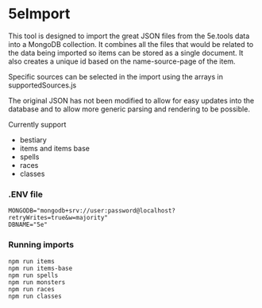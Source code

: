 # 5eImport

This tool is designed to import the great JSON files from the 5e.tools data into a MongoDB collection. It combines all the files that would be related to the data being imported so items can be stored as a single document.
It also creates a unique id based on the name-source-page of the item.

Specific sources can be selected in the import using the arrays in supportedSources.js

The original JSON has not been modified to allow for easy updates into the database and to allow more generic parsing and rendering to be possible.

Currently support

- bestiary
- items and items base
- spells
- races
- classes

### .ENV file

```
MONGODB="mongodb+srv://user:password@localhost?retryWrites=true&w=majority"
DBNAME="5e"
```

### Running imports

```
npm run items
npm run items-base
npm run spells
npm run monsters
npm run races
npm run classes
```
